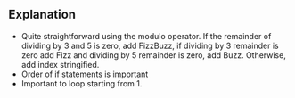 ## Explanation
- Quite straightforward using the modulo operator. If the remainder of dividing by 3 and 5 is zero, add FizzBuzz, if dividing by 3 remainder is zero add Fizz and dividing by 5 remainder is zero, add Buzz. Otherwise, add index stringified.
- Order of if statements is important 
- Important to loop starting from 1.